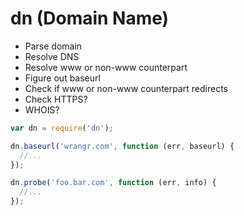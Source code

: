 # dn (Domain Name)

* Parse domain
* Resolve DNS
* Resolve www or non-www counterpart
* Figure out baseurl
* Check if www or non-www counterpart redirects
* Check HTTPS?
* WHOIS?

```js
var dn = require('dn');

dn.baseurl('wrangr.com', function (err, baseurl) {
  //...
});

dn.probe('foo.bar.com', function (err, info) {
  //...
});
```
